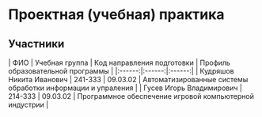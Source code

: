 # Проектная (учебная) практика
## Участники
| ФИО | Учебная группа | Код направления подготовки | Профиль образовательной программы | |:------:|:------:|:------:|
| Кудряшов Никита Иванович | 241-333 | 09.03.02 | Автоматизированные системы обработки информации и упраления |
| Гусев Игорь Владимирович | 214-333 | 09.03.02 | Программное обеспечение игровой компьютерной индустрии |
